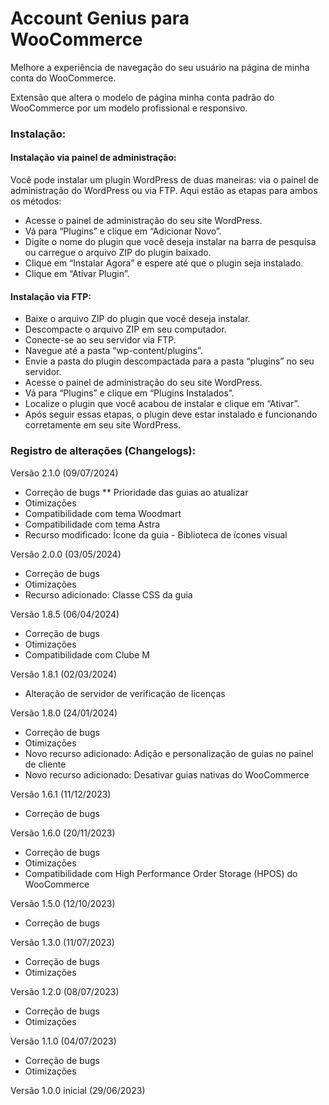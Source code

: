 # Account Genius para WooCommerce

Melhore a experiência de navegação do seu usuário na página de minha conta do WooCommerce.

Extensão que altera o modelo de página minha conta padrão do WooCommerce por um modelo profissional e responsivo.

### Instalação:

#### Instalação via painel de administração:

Você pode instalar um plugin WordPress de duas maneiras: via o painel de administração do WordPress ou via FTP. Aqui estão as etapas para ambos os métodos:

* Acesse o painel de administração do seu site WordPress.
* Vá para “Plugins” e clique em “Adicionar Novo”.
* Digite o nome do plugin que você deseja instalar na barra de pesquisa ou carregue o arquivo ZIP do plugin baixado.
* Clique em “Instalar Agora” e espere até que o plugin seja instalado.
* Clique em “Ativar Plugin”.

#### Instalação via FTP:

* Baixe o arquivo ZIP do plugin que você deseja instalar.
* Descompacte o arquivo ZIP em seu computador.
* Conecte-se ao seu servidor via FTP.
* Navegue até a pasta “wp-content/plugins”.
* Envie a pasta do plugin descompactada para a pasta “plugins” no seu servidor.
* Acesse o painel de administração do seu site WordPress.
* Vá para “Plugins” e clique em “Plugins Instalados”.
* Localize o plugin que você acabou de instalar e clique em “Ativar”.
* Após seguir essas etapas, o plugin deve estar instalado e funcionando corretamente em seu site WordPress.

### Registro de alterações (Changelogs):

Versão 2.1.0 (09/07/2024)
* Correção de bugs
  ** Prioridade das guias ao atualizar
* Otimizações
* Compatibilidade com tema Woodmart
* Compatibilidade com tema Astra
* Recurso modificado: Ícone da guia - Biblioteca de ícones visual

Versão 2.0.0 (03/05/2024)
* Correção de bugs
* Otimizações
* Recurso adicionado: Classe CSS da guia

Versão 1.8.5 (06/04/2024)
* Correção de bugs
* Otimizações
* Compatibilidade com Clube M

Versão 1.8.1 (02/03/2024)
* Alteração de servidor de verificação de licenças

Versão 1.8.0 (24/01/2024)
* Correção de bugs
* Otimizações
* Novo recurso adicionado: Adição e personalização de guias no painel de cliente
* Novo recurso adicionado: Desativar guias nativas do WooCommerce

Versão 1.6.1 (11/12/2023)
* Correção de bugs

Versão 1.6.0 (20/11/2023)
* Correção de bugs
* Otimizações
* Compatibilidade com High Performance Order Storage (HPOS) do WooCommerce

Versão 1.5.0 (12/10/2023)
* Correção de bugs

Versão 1.3.0 (11/07/2023)
* Correção de bugs
* Otimizações

Versão 1.2.0 (08/07/2023)
* Correção de bugs
* Otimizações

Versão 1.1.0 (04/07/2023)
* Correção de bugs
* Otimizações

Versão 1.0.0 inicial (29/06/2023)
